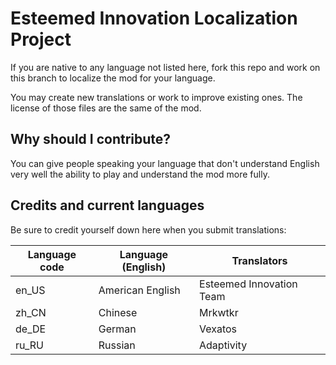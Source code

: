 # Esteemed Innovation Localization Project

If you are native to any language not listed here, fork this repo and work on this branch to localize the mod for your language.

You may create new translations or work to improve existing ones. The license of those files are the same of the mod.

## Why should I contribute?
You can give people speaking your language that don't understand English very well the ability to play and understand the mod more fully.

## Credits and current languages
Be sure to credit yourself down here when you submit translations:

| Language code   | Language (English)      | Translators               |
| --------------- | ----------------------- | ------------------------- |
| en_US           | American English        | Esteemed Innovation Team  |
| zh_CN           | Chinese                 | Mrkwtkr                   |
| de_DE           | German                  | Vexatos                   |
| ru_RU           | Russian                 | Adaptivity                |
